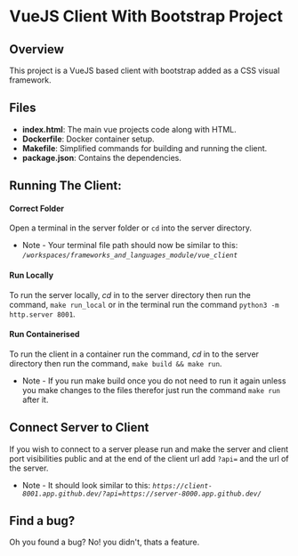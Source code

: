 # VueJS Client With Bootstrap Project

## Overview
This project is a VueJS based client with bootstrap added as a CSS visual framework.

## Files
- **index.html**: The main vue projects code along with HTML.
- **Dockerfile**: Docker container setup.
- **Makefile**: Simplified commands for building and running the client.
- **package.json**: Contains the dependencies.

## Running The Client:

#### Correct Folder
Open a terminal in the server folder or `cd` into the server directory.
- Note - Your terminal file path should now be similar to this: *`/workspaces/frameworks_and_languages_module/vue_client`*

#### Run Locally
To run the server locally, *cd* in to the server directory then run the command, `make run_local` or in the terminal run the command `python3 -m http.server 8001`.

#### Run Containerised
To run the client in a container run the command, *cd* in to the server directory then run the command, `make build && make run`.
 - Note  - If you run make build once you do not need to run it again unless you make changes to the files therefor just run the command `make run` after it.

## Connect Server to Client
If you wish to connect to a server please run and make the server and client port visibilities public and at the end of the client url add `?api=` and the url of the server. 
- Note - It should look similar to this: *`https://client-8001.app.github.dev/?api=https://server-8000.app.github.dev/`*

## Find a bug?
Oh you found a bug? No! you didn't, thats a feature.
